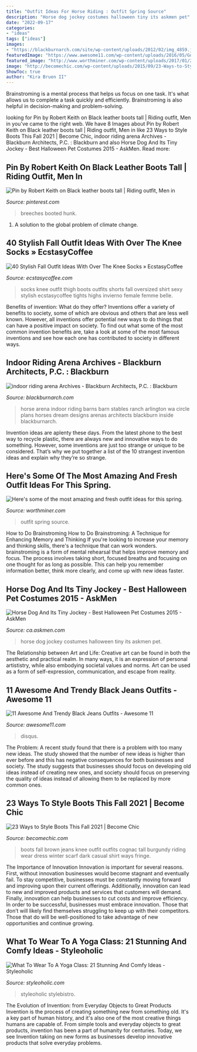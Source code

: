 ```yaml
---
title: "Outfit Ideas For Horse Riding : Outfit Spring Source"
description: "Horse dog jockey costumes halloween tiny its askmen pet"
date: "2022-09-17"
categories:
- "ideas"
tags: ["ideas"]
images:
- "https://blackburnarch.com/site/wp-content/uploads/2012/02/img_4859.jpg"
featuredImage: "https://www.awesome11.com/wp-content/uploads/2016/05/Gorgeous-Black-Jeans-Outfits.jpg"
featured_image: "http://www.worthminer.com/wp-content/uploads/2017/01/25-Cute-Spring-Outfit-Ideas-2017-1.jpg"
image: "http://becomechic.com/wp-content/uploads/2015/09/23-Ways-to-Style-Boots-This-Fall-23.jpg"
ShowToc: true
author: "Kira Bruen II"
---
```



Brainstroming is a mental process that helps us focus on one task. It's what allows us to complete a task quickly and efficiently. Brainstroming is also helpful in decision-making and problem-solving.

	

		
looking for Pin by Robert Keith on Black leather boots tall | Riding outfit, Men in you've came to the right web. We have 8 Images about Pin by Robert Keith on Black leather boots tall | Riding outfit, Men in like 23 Ways to Style Boots This Fall 2021 | Become Chic, indoor riding arena Archives - Blackburn Architects, P.C. : Blackburn and also Horse Dog And Its Tiny Jockey - Best Halloween Pet Costumes 2015 - AskMen. Read more:
		
    
## Pin By Robert Keith On Black Leather Boots Tall | Riding Outfit, Men In

<img loading=lazy src="https://i.pinimg.com/736x/ff/66/79/ff667920908d7f827d18a9d743d71f99.jpg" onerror="this.onerror=null;this.src='https://tse4.mm.bing.net/th?id=OIP.hf6NhQt2B3Oh6T45ov5HXgHaM2&amp;pid=15.1';" alt="Pin by Robert Keith on Black leather boots tall | Riding outfit, Men in">

_Source: pinterest.com_

>breeches booted hunk. 

	

1. A solution to the global problem of climate change.

    
## 40 Stylish Fall Outfit Ideas With Over The Knee Socks » EcstasyCoffee

<img loading=lazy src="https://i0.wp.com/www.ecstasycoffee.com/wp-content/uploads/2016/10/Over-The-Knee-Socks-34.jpg?resize=564%2C849" onerror="this.onerror=null;this.src='https://tse1.mm.bing.net/th?id=OIP.WtJrNCLIq0QJiuIHALybzgHaLJ&amp;pid=15.1';" alt="40 Stylish Fall Outfit Ideas With Over The Knee Socks » EcstasyCoffee">

_Source: ecstasycoffee.com_

>socks knee outfit thigh boots outfits shorts fall oversized shirt sexy stylish ecstasycoffee tights highs invierno female femme belle. 

	

Benefits of invention: What do they offer?
Inventions offer a variety of benefits to society, some of which are obvious and others that are less well known. However, all inventions offer potential new ways to do things that can have a positive impact on society. To find out what some of the most common invention benefits are, take a look at some of the most famous inventions and see how each one has contributed to society in different ways.

    
## Indoor Riding Arena Archives - Blackburn Architects, P.C. : Blackburn

<img loading=lazy src="https://blackburnarch.com/site/wp-content/uploads/2012/02/img_4859.jpg" onerror="this.onerror=null;this.src='https://tse3.mm.bing.net/th?id=OIP.-LDeHTepXN0cN-SdjLAaIQHaE7&amp;pid=15.1';" alt="indoor riding arena Archives - Blackburn Architects, P.C. : Blackburn">

_Source: blackburnarch.com_

>horse arena indoor riding barns barn stables ranch arlington wa circle plans horses dream designs arenas architects blackburn inside blackburnarch. 

	

Invention ideas are aplenty these days. From the latest phone to the best way to recycle plastic, there are always new and innovative ways to do something. However, some inventions are just too strange or unique to be considered. That’s why we put together a list of the 10 strangest invention ideas and explain why they’re so strange.

    
## Here&#039;s Some Of The Most Amazing And Fresh Outfit Ideas For This Spring.

<img loading=lazy src="http://www.worthminer.com/wp-content/uploads/2017/01/25-Cute-Spring-Outfit-Ideas-2017-1.jpg" onerror="this.onerror=null;this.src='https://tse1.mm.bing.net/th?id=OIP.nJ5Pf5o2QGbHuqA2JNqnkwHaLH&amp;pid=15.1';" alt="Here&#039;s some of the most amazing and fresh outfit ideas for this spring.">

_Source: worthminer.com_

>outfit spring source. 

	

How to Do Brainstroming
How to Do Brainstroming: A Technique for Enhancing Memory and Thinking
If you're looking to increase your memory and thinking skills, there's a technique that can work wonders. brainstroming is a form of mental rehearsal that helps improve memory and focus. The process involves taking short, focused breaths and focusing on one thought for as long as possible. This can help you remember information better, think more clearly, and come up with new ideas faster.

    
## Horse Dog And Its Tiny Jockey - Best Halloween Pet Costumes 2015 - AskMen

<img loading=lazy src="https://images.askmen.com/720x540/recess/fun_lists/best-halloween-pet-costumes-2015/4-1446220282.jpg" onerror="this.onerror=null;this.src='https://tse1.mm.bing.net/th?id=OIP.yt5WNlNFowUeL5UuSIxnHwAAAA&amp;pid=15.1';" alt="Horse Dog And Its Tiny Jockey - Best Halloween Pet Costumes 2015 - AskMen">

_Source: ca.askmen.com_

>horse dog jockey costumes halloween tiny its askmen pet. 

	

The Relationship between Art and Life:
Creative art can be found in both the aesthetic and practical realm. In many ways, it is an expression of personal artististry, while also embodying societal values and norms. Art can be used as a form of self-expression, communication, and escape from reality.

    
## 11 Awesome And Trendy Black Jeans Outfits - Awesome 11

<img loading=lazy src="https://www.awesome11.com/wp-content/uploads/2016/05/Gorgeous-Black-Jeans-Outfits.jpg" onerror="this.onerror=null;this.src='https://tse2.mm.bing.net/th?id=OIP.kiIwt-95ZAHToquT516CtAAAAA&amp;pid=15.1';" alt="11 Awesome And Trendy Black Jeans Outfits - Awesome 11">

_Source: awesome11.com_

>disqus. 

	

The Problem:
A recent study found that there is a problem with too many new ideas. The study showed that the number of new ideas is higher than ever before and this has negative consequences for both businesses and society. The study suggests that businesses should focus on developing old ideas instead of creating new ones, and society should focus on preserving the quality of ideas instead of allowing them to be replaced by more common ones.

    
## 23 Ways To Style Boots This Fall 2021 | Become Chic

<img loading=lazy src="http://becomechic.com/wp-content/uploads/2015/09/23-Ways-to-Style-Boots-This-Fall-23.jpg" onerror="this.onerror=null;this.src='https://tse4.mm.bing.net/th?id=OIP.4SJ-u06qTF9Hn7Xj_nrwgwAAAA&amp;pid=15.1';" alt="23 Ways to Style Boots This Fall 2021 | Become Chic">

_Source: becomechic.com_

>boots fall brown jeans knee outfit outfits cognac tall burgundy riding wear dress winter scarf dark casual shirt ways fringe. 

	

The Importance of Innovation
Innovation is important for several reasons. First, without innovation businesses would become stagnant and eventually fail. To stay competitive, businesses must be constantly moving forward and improving upon their current offerings. Additionally, innovation can lead to new and improved products and services that customers will demand. Finally, innovation can help businesses to cut costs and improve efficiency.
In order to be successful, businesses must embrace innovation. Those that don’t will likely find themselves struggling to keep up with their competitors. Those that do will be well-positioned to take advantage of new opportunities and continue growing.

    
## What To Wear To A Yoga Class: 21 Stunning And Comfy Ideas - Styleoholic

<img loading=lazy src="https://i.styleoholic.com/what-to-wear-to-yoga-class-21-stunning-and-comfy-ideas-17-500x666.jpg" onerror="this.onerror=null;this.src='https://tse1.mm.bing.net/th?id=OIP.x5QjYxEyFYdkFjiGzALF-wHaJ3&amp;pid=15.1';" alt="What To Wear To A Yoga Class: 21 Stunning And Comfy Ideas - Styleoholic">

_Source: styleoholic.com_

>styleoholic stylebistro. 

	

The Evolution of Invention: from Everyday Objects to Great Products
Invention is the process of creating something new from something old. It's a key part of human history, and it's also one of the most creative things humans are capable of. From simple tools and everyday objects to great products, invention has been a part of humanity for centuries. Today, we see Invention taking on new forms as businesses develop innovative products that solve everyday problems.

